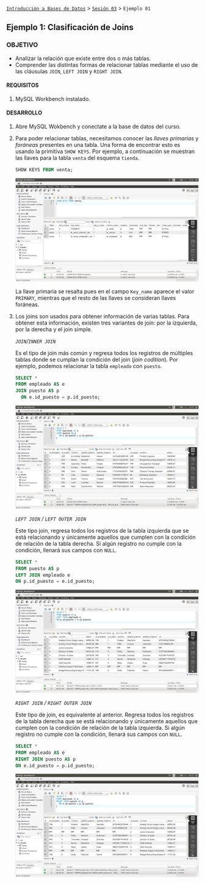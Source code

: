 [`Introducción a Bases de Datos`](../../Readme.md) > [`Sesión 03`](../Readme.md) > `Ejemplo 01`

## Ejemplo 1: Clasificación de Joins

### OBJETIVO

- Analizar la relación que existe entre dos o más tablas.
- Comprender las distintas formas de relacionar tablas mediante el uso de las cláusulas `JOIN`, `LEFT JOIN` y `RIGHT JOIN`.

#### REQUISITOS

1. MySQL Workbench instalado.

#### DESARROLLO

1. Abre MySQL Wokbench y conectate a la base de datos del curso.

2. Para poder relacionar tablas, necesitamos conocer las *llaves primarias* y *foráneas* presentes en una tabla. Una forma de encontrar esto es usando la primitiva `SHOW KEYS`. Por ejemplo, a continuación se muestran las llaves para la tabla `venta` del esquema `tienda`.

   ```sql
   SHOW KEYS FROM venta;
   ```
   
   ![imagen](imagenes/s3we11.png)
   
   La llave primaria se resalta pues en el campo `Key_name` aparece el valor `PRIMARY`, mientras que el resto de las llaves se consideran llaves foráneas.
   
3. Los joins son usados para obtener información de varias tablas. Para obtener esta información, existen tres variantes de join: por la izquierda, por la derecha y el join simple.

   *`JOIN`/`INNER JOIN`*
   
   Es el tipo de join más común y regresa todos los registros de múltiples tablas donde se cumplan la condición del join (*join codition*). Por ejemplo, podemos relacionar la tabla `empleado` con `puesto`.
   
   ```sql
   SELECT *
   FROM empleado AS e
   JOIN puesto AS p
     ON e.id_puesto = p.id_puesto;
   ```

   ![imagen](imagenes/s3we12.png)
   
   *`LEFT JOIN` / `LEFT OUTER JOIN`*  
   
   Este tipo join, regresa todos los registros de la tabla izquierda que se está relacionando y únicamente aquellos que cumplen con la condición de relación de la tabla derecha. Si algún registro no cumple con la condición, llenará sus campos con `NULL`.
 
   ```sql
   SELECT *
   FROM puesto AS p
   LEFT JOIN empleado e
   ON p.id_puesto = e.id_puesto;
   ```
   
   ![imagen](imagenes/s3we13.png)
   
   *`RIGHT JOIN` / `RIGHT OUTER JOIN`*
   
   Este tipo de join, es equivalente al anterior. Regresa todos los registros de la tabla derecha que se está relacionando y únicamente aquellos que cumplen con la condición de relación de la tabla izquierda. Si algún registro no cumple con la condición, llenará sus campos con `NULL`.
   
   ```sql
   SELECT *
   FROM empleado AS e
   RIGHT JOIN puesto AS p
   ON e.id_puesto = p.id_puesto;
   ```
   
   ![imagen](imagenes/s3we14.png)
